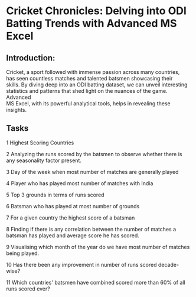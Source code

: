 # Cricket Chronicles: Delving into ODI Batting Trends with Advanced MS Excel

## Introduction:								
Cricket, a sport followed with immense passion across many countries,								
 has seen countless  matches and talented batsmen showcasing their								
 skills. By diving deep into an ODI batting dataset, we can unveil interesting 								
statistics and patterns that shed light on the nuances of the game. Advanced 								
MS Excel, with its powerful analytical tools, helps in revealing these insights.

## Tasks
1	Highest Scoring Countries	

2	Analyzing the runs scored by the batsmen to observe whether there is any seasonality factor present.	

3	Day of the week when most number of matches are generally played

4	Player who has played most number of matches with India	

5	Top 3 grounds in terms of runs scored	

6	Batsman who has played at most number of grounds	

7	For a given country the highest score of a batsman	

8	Finding if there is any correlation between the number of matches a batsman has played and average score he has scored.	

9	Visualising which month of the year do we have most number of matches being played. 

10	Has there been any improvement in number of runs scored decade-wise? 	

11	Which countries' batsmen have combined scored more than 60% of all runs scored ever? 	




